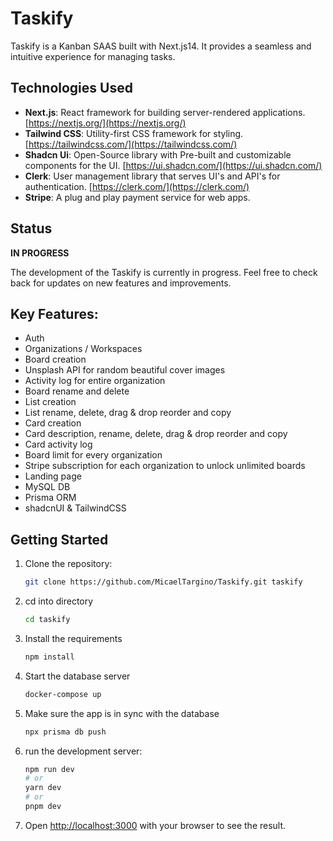 # Taskify

Taskify is a Kanban SAAS built with Next.js14. It provides a seamless and intuitive experience for managing tasks.

## Technologies Used

- **Next.js**: React framework for building server-rendered applications. [https://nextjs.org/](https://nextjs.org/)
- **Tailwind CSS**: Utility-first CSS framework for styling. [https://tailwindcss.com/](https://tailwindcss.com/)
- **Shadcn Ui**: Open-Source library with Pre-built and customizable components for the UI. [https://ui.shadcn.com/](https://ui.shadcn.com/)
- **Clerk**: User management library that serves UI's and API's for authentication.  [https://clerk.com/](https://clerk.com/)
- **Stripe**: A plug and play payment service for web apps.

  
## Status
**IN PROGRESS**

The development of the Taskify is currently in progress. Feel free to check back for updates on new features and improvements.

## Key Features:
- Auth 
- Organizations / Workspaces
- Board creation
- Unsplash API for random beautiful cover images
- Activity log for entire organization
- Board rename and delete
- List creation
- List rename, delete, drag & drop reorder and copy
- Card creation
- Card description, rename, delete, drag & drop reorder and copy
- Card activity log
- Board limit for every organization
- Stripe subscription for each organization to unlock unlimited boards
- Landing page
- MySQL DB
- Prisma ORM
- shadcnUI & TailwindCSS

## Getting Started

1. Clone the repository:

   ```bash
   git clone https://github.com/MicaelTargino/Taskify.git taskify

2. cd into directory 

   ```bash
   cd taskify

4. Install the requirements 

   ```bash
   npm install 

5. Start the database server
   ```bash
   docker-compose up
   ```

6. Make sure the app is in sync with the database
   ```bash
   npx prisma db push
   ```

7. run the development server:

     ```bash
     npm run dev
     # or
     yarn dev
     # or
     pnpm dev
     ```

8. Open [http://localhost:3000](http://localhost:3000) with your browser to see the result.
